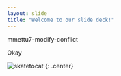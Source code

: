 ```yaml
---
layout: slide
title: "Welcome to our slide deck!"
---
```


mmettu7-modify-conflict

Okay 

![skatetocat](https://octodex.github.com/images/skatetocat.png)
{: .center}
